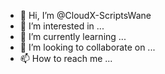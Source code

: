 - 👋 Hi, I’m @CloudX-ScriptsWane
- 👀 I’m interested in ...
- 🌱 I’m currently learning ...
- 💞️ I’m looking to collaborate on ...
- 📫 How to reach me ...

<!---
CloudX-ScriptsWane/CloudX-ScriptsWane is a ✨ special ✨ repository because its `README.md` (this file) appears on your GitHub profile.
You can click the Preview link to take a look at your changes.
--->
